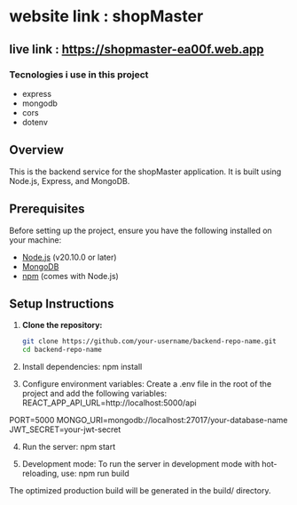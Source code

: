 # website link : shopMaster

## live link : https://shopmaster-ea00f.web.app

### Tecnologies i use in this project 
- express
- mongodb
- cors
- dotenv

## Overview

This is the backend service for the shopMaster application. It is built using Node.js, Express, and MongoDB.

## Prerequisites

Before setting up the project, ensure you have the following installed on your machine:

- [Node.js](https://nodejs.org/) (v20.10.0 or later)
- [MongoDB](https://www.mongodb.com/)
- [npm](https://www.npmjs.com/) (comes with Node.js)

## Setup Instructions

1. **Clone the repository:**

   ```bash
   git clone https://github.com/your-username/backend-repo-name.git
   cd backend-repo-name
   
2. Install dependencies:
    npm install

3. Configure environment variables:
    Create a .env file in the root of the project and add the following variables:
   REACT_APP_API_URL=http://localhost:5000/api

PORT=5000
MONGO_URI=mongodb://localhost:27017/your-database-name
JWT_SECRET=your-jwt-secret

4. Run the server:
npm start

5. Development mode:
To run the server in development mode with hot-reloading, use:
npm run build   

The optimized production build will be generated in the build/ directory.
